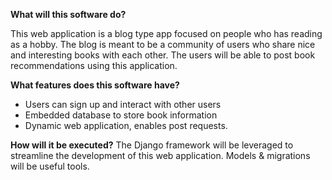**What will this software do?**

This web application is a blog type app focused on people who has reading as a hobby. The blog is meant to be a community of users who share nice and interesting books with each other. The users will be able to post book recommendations using this application.

**What features does this software have?**
  - Users can sign up and interact with other users
  - Embedded database to store book information
  - Dynamic web application, enables post requests.

**How will it be executed?**
  The Django framework will be leveraged to streamline the development of this web application. Models & migrations will be useful tools.

